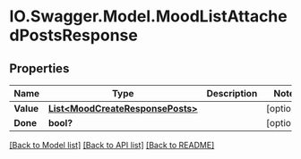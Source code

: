 # IO.Swagger.Model.MoodListAttachedPostsResponse
## Properties

Name | Type | Description | Notes
------------ | ------------- | ------------- | -------------
**Value** | [**List&lt;MoodCreateResponsePosts&gt;**](MoodCreateResponsePosts.md) |  | [optional] 
**Done** | **bool?** |  | [optional] 

[[Back to Model list]](../README.md#documentation-for-models) [[Back to API list]](../README.md#documentation-for-api-endpoints) [[Back to README]](../README.md)

